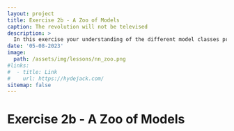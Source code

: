 ```yaml
---
layout: project
title: Exercise 2b - A Zoo of Models
caption: The revolution will not be televised
description: >
  In this exercise your understanding of the different model classes presented in the lecture is testeds
date: '05-08-2023'
image: 
  path: /assets/img/lessons/nn_zoo.png
#links:
#  - title: Link
#    url: https://hydejack.com/
sitemap: false
---
```


# Exercise 2b - A Zoo of Models

